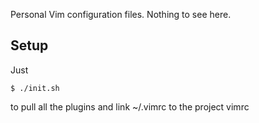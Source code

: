 Personal Vim configuration files. Nothing to see here.

## Setup
Just 
```
$ ./init.sh
```
to pull all the plugins and link ~/.vimrc to the project vimrc
